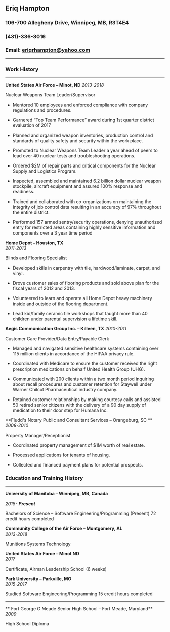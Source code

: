 
## Eriq Hampton

### 106-700 Allegheny Drive, Winnipeg, MB, R3T4E4
### (431)-336-3016
### Email: eriqrhampton@yahoo.com
-----


### Work History 
----
**United States Air Force – Minot, ND**
*2013-2018* 

Nuclear Weapons Team Leader/Supervisor
* Mentored 10 employees and enforced compliance with company regulations and procedures.

*	Garnered “Top Team Performance” award during 1st quarter district evaluation of 2017

*	Planned and organized weapon inventories, production control and standards of quality safety and security within the work place.

*	Promoted to Nuclear Weapons Team Leader a year ahead of peers to lead over 40 nuclear tests and troubleshooting operations.

*	Ordered $2M of repair parts and critical components for the Nuclear Supply and Logistics Program.

*	Inspected, assembled and maintained 6.2 billion dollar nuclear weapon stockpile, aircraft equipment and assured 100% response and readiness.

*	Trained and collaborated with co-organizations on maintaining the integrity of job control data resulting in an accuracy of 97% throughout the entire district.

*	Performed 157 armed sentry/security operations, denying unauthorized entry for restricted areas containing highly sensitive information and components over a 3 year time period
 
**Home Depot – Houston, TX**					
*2011-2013*

Blinds and Flooring Specialist
*	Developed skills in carpentry with tile, hardwood/laminate, carpet, and vinyl.

*	Drove customer sales of flooring products and sold above plan for the fiscal years of 2012 and 2013.

*	Volunteered to learn and operate all Home Depot heavy machinery inside and outside of the flooring department.

*	Lead kid/family ceramic tile workshops that taught more than 40 children under parental supervision a lifetime skill.  



**Aegis Communication Group Inc. – Killeen, TX**
*2010-2011*

Customer Care Provider/Data Entry/Payable Clerk
*	Managed and navigated sensitive healthcare systems containing over 115 million clients in accordance of the HIPAA privacy rule.

*	Coordinated with Medicare to ensure the customer received the right prescription medications on behalf United Health Group (UHG).

*	Communicated with 200 clients within a two month period inquiring about recall procedures and customer retention for Staywell under Warner Chilcot Pharmaceutical industry company.

*	Retained customer relationships by making courtesy calls and assisted 50 retired senior citizens with the delivery of a 90 day supply of medication to their door step for Humana Inc.

**Fludd's Notary Public and Consultant Services – Orangeburg, SC    **                                            
*2008-2010*

Property Manager/Receptionist
*	Coordinated property management of $1M worth of real estate.

*	Processed applications for tenants of housing.

*	Collected and financed payment plans for potential prospects.


### Education and Training History
----
**University of Manitoba – Winnipeg, MB, Canada**						  

*2018- **Present***

Bachelors of Science – Software Engineering/Programming (Present)
72 credit hours completed

**Community College of the Air Force – Montgomery, AL**					   
*2013-2018*

Munitions Systems Technology

**United States Air Force – Minot ND**						                        
*2017*

Certificate, Airman Leadership School (6 weeks)						  

**Park University – Parkville, MO**								  
*2015-2017*       

Studied Software Engineering/Programming
15 credit hours completed

----

** Fort George G Meade Senior High School – Fort Meade, Maryland** 		             
*2009*

High School Diploma







